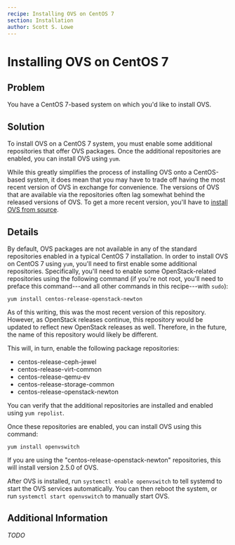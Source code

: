 ```yaml
---
recipe: Installing OVS on CentOS 7
section: Installation
author: Scott S. Lowe
---
```


# Installing OVS on CentOS 7

## Problem

You have a CentOS 7-based system on which you'd like to install OVS.

## Solution

To install OVS on a CentOS 7 system, you must enable some additional repositories that offer OVS packages. Once the additional repositories are enabled, you can install OVS using `yum`.

While this greatly simplifies the process of installing OVS onto a CentOS-based system, it does mean that you may have to trade off having the most recent version of OVS in exchange for convenience. The versions of OVS that are available via the repositories often lag somewhat behind the released versions of OVS. To get a more recent version, you'll have to [install OVS from source](part-1/compiling-from-master.md).

## Details

By default, OVS packages are not available in any of the standard repositories enabled in a typical CentOS 7 installation. In order to install OVS on CentOS 7 using `yum`, you'll need to first enable some additional repositories. Specifically, you'll need to enable some OpenStack-related repositories using the following command (if you're not root, you'll need to preface this command---and all other commands in this recipe---with `sudo`):

    yum install centos-release-openstack-newton

As of this writing, this was the most recent version of this repository. However, as OpenStack releases continue, this repository would be updated to reflect new OpenStack releases as well. Therefore, in the future, the name of this repository would likely be different.

This will, in turn, enable the following package repositories:

* centos-release-ceph-jewel
* centos-release-virt-common
* centos-release-qemu-ev
* centos-release-storage-common
* centos-release-openstack-newton

You can verify that the additional repositories are installed and enabled using `yum repolist`.

Once these repositories are enabled, you can install OVS using this command:

    yum install openvswitch

If you are using the "centos-release-openstack-newton" repositories, this will install version 2.5.0 of OVS.

After OVS is installed, run `systemctl enable openvswitch` to tell systemd to start the OVS services automatically. You can then reboot the system, or run `systemctl start openvswitch` to manually start OVS.

## Additional Information

_TODO_
